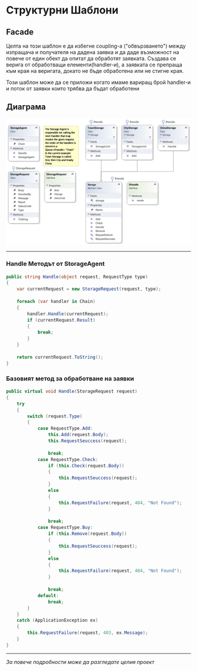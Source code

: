 # Структурни Шаблони

## Facade

Целта на този шаблон е да избегне coupling-a ("обвързването") между изпращача и получателя на дадена заявка и да даде възможност на повече от един обект да опитат да обработят заявката. Създава се верига от обработващи елементи(handler-и), а заявката се препраща към края на веригата, докато не бъде обработена или не стигне края.

Този шаблон може да се приложи когато имаме вариращ брой handler-и и поток от заявки които трябва да бъдат обработени

## Диаграма

![alt text](./chain.gif "Chain of Responsibility")

---

### Handle Методът от StorageAgent

```C#
public string Handle(object request, RequestType type)
{
    var currentRequest = new StorageRequest(request, type);
    
    foreach (var handler in Chain)
    {
        handler.Handle(currentRequest);
        if (currentRequest.Result)
        {
            break;
        }
    }

    return currentRequest.ToString();
}

```

### Базовият метод за обработване на заявки

```C#
public virtual void Handle(StorageRequest request)
{
    try
    {
        switch (request.Type)
        {
            case RequestType.Add:
                this.Add(request.Body);
                this.RequestSeuccess(request);

                break;
            case RequestType.Check:
                if (this.Check(request.Body))
                {
                    this.RequestSeuccess(request);
                }
                else
                {
                    this.RequestFailure(request, 404, "Not Found");
                }

                break;
            case RequestType.Buy:
                if (this.Remove(request.Body))
                {
                    this.RequestSeuccess(request);
                }
                else
                {
                    this.RequestFailure(request, 404, "Not Found");
                }

                break;
            default:
                break;
        }
    }
    catch (ApplicationException ex)
    {
        this.RequestFailure(request, 403, ex.Message);
    }
}
```

---

*За повече подробности може да разгледате целия проект*
